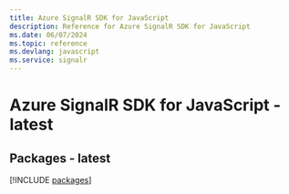 ```yaml
---
title: Azure SignalR SDK for JavaScript
description: Reference for Azure SignalR SDK for JavaScript
ms.date: 06/07/2024
ms.topic: reference
ms.devlang: javascript
ms.service: signalr
---
```

# Azure SignalR SDK for JavaScript - latest
## Packages - latest
[!INCLUDE [packages](signalr-index.md)]
